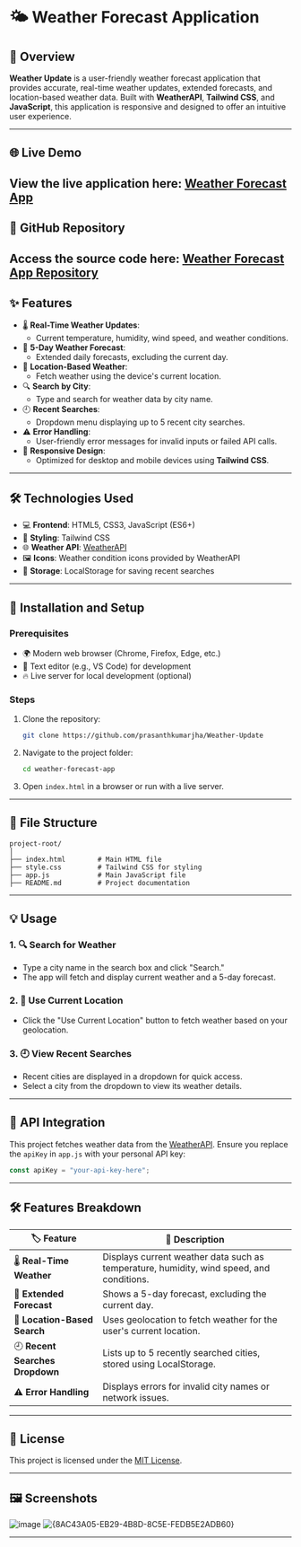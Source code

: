 # 🌤️ Weather Forecast Application

## 📝 Overview

**Weather Update** is a user-friendly weather forecast application that provides accurate, real-time weather updates, extended forecasts, and location-based weather data. Built with **WeatherAPI**, **Tailwind CSS**, and **JavaScript**, this application is responsive and designed to offer an intuitive user experience.

---

## 🌐 Live Demo

## View the live application here: [Weather Forecast App](https://weather-update-api.vercel.app/)

## 📂 GitHub Repository

## Access the source code here: [Weather Forecast App Repository](https://github.com/prasanthkumarjha/Weather-Update)

## ✨ Features

- 🌡️ **Real-Time Weather Updates**:
  - Current temperature, humidity, wind speed, and weather conditions.
- 📅 **5-Day Weather Forecast**:
  - Extended daily forecasts, excluding the current day.
- 📍 **Location-Based Weather**:
  - Fetch weather using the device's current location.
- 🔍 **Search by City**:
  - Type and search for weather data by city name.
- 🕘 **Recent Searches**:
  - Dropdown menu displaying up to 5 recent city searches.
- ⚠️ **Error Handling**:
  - User-friendly error messages for invalid inputs or failed API calls.
- 📱 **Responsive Design**:
  - Optimized for desktop and mobile devices using **Tailwind CSS**.

---

## 🛠️ Technologies Used

- 💻 **Frontend**: HTML5, CSS3, JavaScript (ES6+)
- 🎨 **Styling**: Tailwind CSS
- 🌐 **Weather API**: [WeatherAPI](https://www.weatherapi.com/)
- 🖼️ **Icons**: Weather condition icons provided by WeatherAPI
- 📂 **Storage**: LocalStorage for saving recent searches

---

## 🚀 Installation and Setup

### Prerequisites

- 🌍 Modern web browser (Chrome, Firefox, Edge, etc.)
- 📝 Text editor (e.g., VS Code) for development
- 🔥 Live server for local development (optional)

### Steps

1. Clone the repository:
   ```bash
   git clone https://github.com/prasanthkumarjha/Weather-Update
   ```
2. Navigate to the project folder:
   ```bash
   cd weather-forecast-app
   ```
3. Open `index.html` in a browser or run with a live server.

---

## 📁 File Structure

```
project-root/
│
├── index.html        # Main HTML file
├── style.css         # Tailwind CSS for styling
├── app.js            # Main JavaScript file
├── README.md         # Project documentation
```

---

## 💡 Usage

### 1. 🔍 Search for Weather

- Type a city name in the search box and click "Search."
- The app will fetch and display current weather and a 5-day forecast.

### 2. 📍 Use Current Location

- Click the "Use Current Location" button to fetch weather based on your geolocation.

### 3. 🕘 View Recent Searches

- Recent cities are displayed in a dropdown for quick access.
- Select a city from the dropdown to view its weather details.

---

## 🔗 API Integration

This project fetches weather data from the [WeatherAPI](https://www.weatherapi.com/). Ensure you replace the `apiKey` in `app.js` with your personal API key:

```javascript
const apiKey = "your-api-key-here";
```

---

## 🛠️ Features Breakdown

| 🏷️ **Feature**                  | 📝 **Description**                                                                       |
| ------------------------------- | ---------------------------------------------------------------------------------------- |
| 🌡️ **Real-Time Weather**        | Displays current weather data such as temperature, humidity, wind speed, and conditions. |
| 📅 **Extended Forecast**        | Shows a 5-day forecast, excluding the current day.                                       |
| 📍 **Location-Based Search**    | Uses geolocation to fetch weather for the user's current location.                       |
| 🕘 **Recent Searches Dropdown** | Lists up to 5 recently searched cities, stored using LocalStorage.                       |
| ⚠️ **Error Handling**           | Displays errors for invalid city names or network issues.                                |

---

## 📜 License

This project is licensed under the [MIT License](LICENSE).

---

## 🖼️ Screenshots

![image](https://github.com/user-attachments/assets/9c2644a9-bdec-450b-814e-aee497bba818)
![{8AC43A05-EB29-4B8D-8C5E-FEDB5E2ADB60}](https://github.com/user-attachments/assets/775e8691-2877-4f2e-a647-3e53dd0ed543)

---
